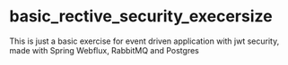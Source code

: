 # basic_rective_security_execersize
This is just a basic exercise for event driven application with jwt security, made with Spring Webflux, RabbitMQ and Postgres
